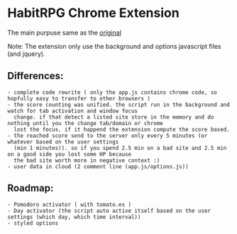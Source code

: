 HabitRPG Chrome Extension
=========================

The main purpuse same as the [original](https://github.com/lefnire/habitrpg-chrome)

Note:
The extension only use the background and options javascript files (and jquery).

Differences:
------------
    - complete code rewrite ( only the app.js contains chrome code, so hopfully easy to transfer to other browsers )
    - the score counting was unified. the script run in the background and watch for tab activation and window focus 
      change. if that detect a listed site store in the memory and do nothing until you the change tab/domain or chrome 
      lost the focus. if it happend the extension compute the score based.
    - the reached score send to the server only every 5 minutes (or whatever based on the user settings 
      (min 1 minutes)). so if you spend 2.5 min on a bad site and 2.5 min on a good side you lost some HP because 
      the bad site worth more in negative context :)
    - user data in cloud (2 comment line (app.js/options.js))

Roadmap:
--------
    - Pomodoro activator ( with tomato.es )
    - Day activator (the script auto active itself based on the user settings (which day, which time interval))
    - styled options